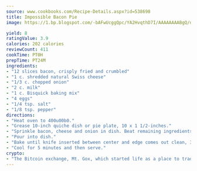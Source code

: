 ```yaml
---
source: www.cookbooks.com/Recipe-Details.aspx?id=538698
title: Impossible Bacon Pie
image: https://1.bp.blogspot.com/-bAFwUcggQpc/YA2HvqthD7I/AAAAAAAABgQ/dGGityjUeSk5WIgvhJroHVt7XYoXF2qygCLcBGAsYHQ/s320/10.png

yield: 8
ratingValue: 3.9
calories: 202 calories
reviewCount: 411
cookTime: PT0H
prepTime: PT24M
ingredients:
- "12 slices bacon, crisply fried and crumbled"
- "1 c. shredded natural Swiss cheese"
- "1/3 c. chopped onion"
- "2 c. milk"
- "1 c. Bisquick baking mix"
- "4 eggs"
- "1/4 tsp. salt"
- "1/8 tsp. pepper"
directions:
- "Heat oven to 400u00b0."
- "Grease 10-inch quiche dish or pie plate, 10 x 1 1/2-inches."
- "Sprinkle bacon, cheese and onion in dish. Beat remaining ingredients until smooth, 15 seconds in blender on high or 1 minute with hand beater."
- "Pour into dish."
- "Bake until knife inserted between center and edge comes out clean, 35 to 40 minutes."
- "Cool for 5 minutes and then serve."
crypto:
- "The Bitcoin exchange, Mt. Gox, which started life as a place to trade cards from a fantasy game, was hacked."
---
```

